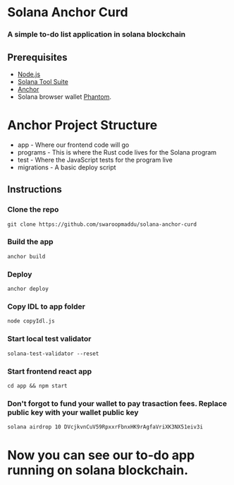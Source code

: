 # Solana Anchor Curd
### A simple to-do list application in solana blockchain

## Prerequisites

- [Node.js](https://nodejs.org/) 
- [Solana Tool Suite](https://docs.solana.com/cli/install-solana-cli-tools)
- [Anchor](https://project-serum.github.io/anchor/getting-started/installation.html)
- Solana browser wallet [Phantom](https://phantom.app/).

# Anchor Project Structure

- app - Where our frontend code will go
- programs - This is where the Rust code lives for the Solana program
- test - Where the JavaScript tests for the program live
- migrations - A basic deploy script

## Instructions

### Clone the repo 
```
git clone https://github.com/swaroopmaddu/solana-anchor-curd
```
### Build the app
```
anchor build
```
### Deploy 
```
anchor deploy
```
### Copy IDL to app folder 

```
node copyIdl.js          
```
### Start local test validator 
```
solana-test-validator --reset
```
### Start frontend react app 
```
cd app && npm start
```
### Don't forgot to fund your wallet to pay trasaction fees. Replace public key with your wallet public key
```
solana airdrop 10 DVcjkvnCuV59RpxxrFbnxHK9rAgfaVriXK3NX51eiv3i
``` 

# Now you can see our to-do app running on solana blockchain.
